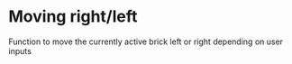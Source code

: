 # Moving right/left
Function to move the currently active brick left or right depending on user inputs
